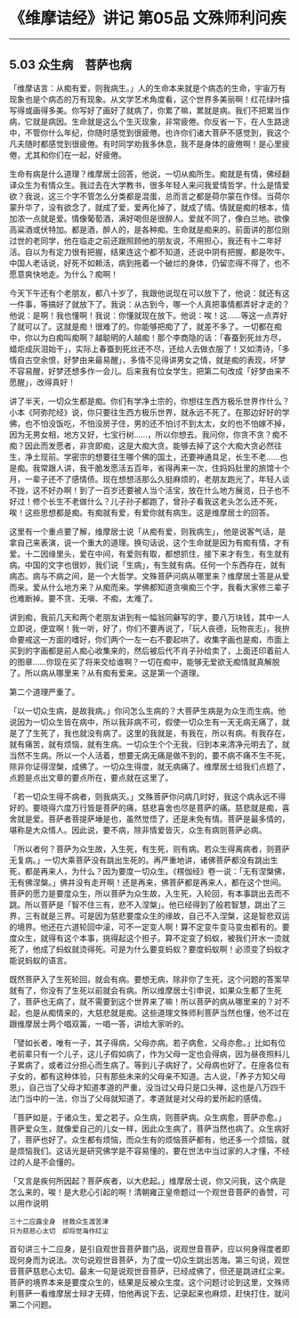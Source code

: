 # 《维摩诘经》讲记 第05品 文殊师利问疾

------

## 5.03 众生病　菩萨也病

「维摩诘言：从痴有爱，则我病生。」人的生命本来就是个病态的生命，宇宙万有现象也是个病态的万有现象。从文学艺术角度看，这个世界多美丽啊！红花绿叶描写得或画得多美。你写好了画好了就病了，你累了嘛，累就是病。我们不把累当作病，它就是病因。生命就是这么个生灭现象，非常疲倦。你反省一下，在人生路途中，不管你什么年纪，你随时感觉到很疲倦。也许你们诸大菩萨不感觉到，我这个凡夫随时都感觉到很疲倦。有时同学劝我多休息，我不是身体的疲倦啊！是心里疲倦，尤其和你们在一起，好疲倦。

生命有病是什么道理？维摩居士回答，他说，一切从痴所生。痴就是有情，佛经翻译众生为有情众生。我过去在大学教书，很多年轻人来问我爱情哲学，什么是情爱欲？我说，这三个字不管怎么分类都是混蛋，总而言之都是荷尔蒙在作怪。当荷尔蒙升华了，没有欲念了，就成了爱，爱再化掉了，就成了情。情就是痴的根本，情加浓一点就是爱。情像葡萄酒，满好喝但是很醉人。爱就不同了，像白兰地。欲像高粱酒或伏特加。都是酒，醉人的，是各种痴。生命就是痴来的。前面讲的那位刚过世的老同学，他在临走之前还跟照顾他的朋友说，不用担心，我还有十二年好活。自以为有定力很有把握，结果连这个都不知道，还说中阴有把握，都是吹牛。中国人老话说，好死不如赖活，病到拖着一个破烂的身体，仍留恋得不得了，也不愿意爽快地走。为什么？痴啊！

今天下午还有个老朋友，都八十岁了，我跟他说现在可以放下了，他说：就还有这一件事，等搞好了就放下了。我说：从古到今，哪一个人真把事情都弄好才走的？他说：是啊！我也懂啊！我说：你懂就现在放下。他说：唉！这……等这一点弄好了就可以了。这就是痴！很难了的。你能够把痴了了，就差不多了。一切都在痴中，你以为白痴叫痴啊？越聪明的人越痴！那个李商隐的话：「春蚕到死丝方尽，蜡炬成灰泪始干」，实际上春蚕到死丝还不尽，还给人去做衣服了！又如清诗，「多情自古空余恨，好梦由来最易醒」，多情不见得讲男女之情，就是痴的表现，坏梦不容易醒，好梦还想多作一会儿。后来我有位女学生，把第二句改成「好梦由来不愿醒」，改得真好！

讲了半天，一切众生都是痴。你们有学净土宗的，你想往生西方极乐世界作什么？小本《阿弥陀经》说，你只要往生西方极乐世界，就永远不死了。在那边好好的学佛，也不怕没饭吃，不怕没房子住，男的还不怕讨不到太太，女的也不怕嫁不掉，因为无男女相，地方又好，七宝行树……，所以你想去。我问你，你贪不贪？痴不痴？因此而发愿者，非贪即痴，这是大痴大贪。能够去掉了这个大痴大贪必然往生，净土现前。学密宗的想要往生哪个佛的国土，还要神通具足，长生不老……也是痴。我常跟人讲，我干脆发愿活五百年，省得再来一次，住妈妈肚里的旅馆十个月，一辈子还不了感情债。现在想想活那么久挺麻烦的，老朋友跑光了，年轻人谈不拢，这不好办啊！到了一百岁还要被人当个活宝，放在什么地方展览，日子也不好过！修个长生不老做什么？儿子孙子都跑了，曾孙子看我这老头怎么还不死，唉！这些思想都是痴。有痴就有爱，有爱你就有病生。这是维摩居士的回答。

这里有一个重点要了解，维摩居士说「从痴有爱，则我病生」，他是说客气话，是拿自己来表演，说一个重大的道理。换句话说，这个生命就是因为有痴有情，才有爱。十二因缘里头，爱在中间，有爱则有取，都想抓住，接下来才有生，有生就有病。中国的文字也很妙，我们说「生病」，有生就有病。任何一个东西存在，就有病态。病与不病之间，是一个大哲学。文殊菩萨问病从哪里来？维摩居士答是从爱而来。爱从什么地方来？从痴而来。学佛都知道贪嗔痴三个字，我看大家修三辈子也难断掉。要不贪、无嗔、不痴，太难了。

讲到痴，我前几天和两个老朋友讲到有一幅翁同龢写的字，要八万块钱，其中一人立即说，便宜啊！我一听，好了，你们不要再说了，「玩人丧德，玩物丧志」，我拚命要戒这一方面的嗜好，你们两个一左一右不要起哄了。收集字画也是痴，市面上买到的字画都是前人痴心收集来的，然后被后代不肖子孙给卖了，上面还印着前人的图章……你现在买了将来交给谁啊？一切在痴中，能够无爱欲无痴情就真解脱了。所以病从哪里来？从有痴有爱来。这是第一个道理。

第二个道理严重了。

「以一切众生病，是故我病。」你问怎么生病的？大菩萨生病是为众生而生病。他说因为一切众生皆在病中，所以我非病不可，假使一切众生有一天无病无痛了，就是了了生死了，我也就没有病了。这里的我就是，有我在，所以有病。有我存在，就有痛苦，就有烦恼，就有生病。一切众生个个无我，归到本来清净元明去了，就当然不生病。所以一个人活着，想要无病无痛是做不到的，要不病不痛不生不死，除非你证得涅槃，成佛了。一切众生得度，就无病痛了。维摩居士给我们点题了，点题是点出文章的要点所在，要点就在这里了。

「若一切众生得不病者，则我病灭。」文殊菩萨你问病几时好，我这个病永远不得好的。要晓得六度万行皆是菩萨的痛，慈悲喜舍也尽是菩萨的痛。慈悲就是痴，喜舍就是爱。菩萨者菩提萨埵是也，虽然觉悟了，还是未免有情。菩萨是最多情的，堪称是大众情人。因此说，要不病，除非情爱皆灭，众生有病则菩萨必病。

「所以者何？菩萨为众生故，入生死，有生死，则有病。若众生得离病者，则菩萨无复病。」一切大乘菩萨没有跳出生死的。再严重地讲，诸佛菩萨都没有跳出生死，都是再来人，为什么？因为要度一切众生。《楞伽经》卷一说：「无有涅槃佛，无有佛涅槃。」佛并没有走开啊！还是再来，佛菩萨都是再来人，都在这个世间。菩萨的愿力是要度众生，所以菩萨为众生故，入生死，入轮回，有本事跳出去而不跳。所以菩萨是「智不住三有，悲不入涅槃」。他已经得到了般若智慧，跳出了三界，三有就是三界。可是因为慈悲要度众生的缘故，自己不入涅槃，这是智悲双运的境界。他还在六道轮回中滚，可不一定变人啊！算不定变牛变马变虫都有的。要度众生，就得有这个本事，挑得起这个担子。算不定变了蚂蚁，被我们开水一烫就死了，他成了蚂蚁就烫得死。可是为什么要变蚂蚁？要度蚂蚁啊！必须变了蚂蚁才能说蚂蚁的语言。

既然菩萨入了生死轮回，就会有病。要想无病，除非你了生死，这个问题的答案早就有了，你没有了生死以前就会有病。所以维摩居士引申说，如果众生都了生死了，菩萨也无病了，就不需要到这个世界来了嘛！所以菩萨的病从哪里来的？对不起，也是从痴情来的，大慈悲就是痴。这些道理文殊师利菩萨当然也懂，他不过在跟维摩居士两个唱双簧，一唱一答，讲给大家听的。

「譬如长者，唯有一子，其子得病，父母亦病。若子病愈，父母亦愈。」比如有位老前辈只有一个儿子，这儿子假如病了，作为父母一定也会得病，因为昼夜照料儿子累病了，或者过分担心而生病了。等到儿子病好了，父母病也好了。在座各位有子女的，都有这种体验，只有那些未来的父母亲不知道。古人说，「养子方知父母恩」，自己当了父母才知道孝道的严重，没当过父母只是口头禅，这也是八万四千法门当中的一法，你当了父母就知道了。孝道就是对父母的爱所起的感情。

「菩萨如是，于诸众生，爱之若子。众生病，则菩萨病。众生病愈，菩萨亦愈。」菩萨爱众生，就像爱自己的儿女一样，因此众生病了，菩萨当然也病了。众生病好了，菩萨也好了。众生都有烦恼，而众生有的烦恼菩萨都有，他还多一个烦恼，就是烦恼我们。这话光是研究佛学是不容易懂的，要在世法中当过家的人才懂，不经过的人是不会懂的。

「又言是疾何所因起？菩萨疾者，以大悲起。」维摩居士说，你又问我，这个病是怎么来的，唉！是大悲心引起的啊！清朝雍正皇帝题过一个观世音菩萨的香赞，可以用作说明

```
三十二应露全身　拯救众生渡苦津
只为慈悲心太切　却将觉海作红尘
```

首句讲三十二应身，是引自观世音菩萨普门品，说观世音菩萨，应以何身得度者即现何身而为说法。次句说观世音菩萨，为了度一切众生跳出苦海。第三句说，观世音菩萨慈悲心太切。最末一句是说观世音菩萨，已经成佛了，但还是跳进红尘来。菩萨的境界本来是要度众生的，结果是反被众生度。这个问题讨论到这里，文殊师利菩萨一看维摩居士辩才无碍，怕他再说下去，记录起来也麻烦，赶快打住，就问第二个问题。

